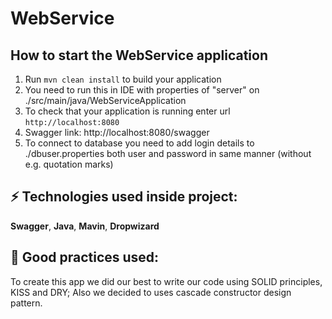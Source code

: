 # WebService

How to start the WebService application
---

1. Run `mvn clean install` to build your application
2. You need to run this in IDE with properties of "server" on ./src/main/java/WebServiceApplication
3. To check that your application is running enter url `http://localhost:8080`
4. Swagger link: http://localhost:8080/swagger
5. To connect to database you need to add login details to ./dbuser.properties both user and password in same manner (without e.g. quotation marks)

## ⚡ Technologies used inside project:
**Swagger**, **Java**, **Mavin**, **Dropwizard**

## 🌱 Good practices used:
To create this app we did our best to write our code using SOLID principles, KISS and DRY;
Also we decided to uses cascade constructor design pattern.

